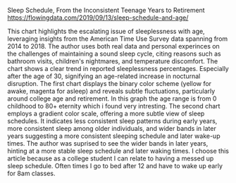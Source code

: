 Sleep Schedule, From the Inconsistent Teenage Years to Retirement
https://flowingdata.com/2019/09/13/sleep-schedule-and-age/

This chart highlights the escalating issue of sleeplessness with age, leveraging insights from the American Time Use Survey data spanning from 2014 to 2018. The author uses both real data and personal experinces on the challenges of maintaining a sound sleep cycle, citing reasons such as bathroom visits, children's nightmares, and temperature discomfort. The chart shows a clear trend in reported sleeplessness percentages. Especially after the age of 30, signifying an age-related increase in nocturnal disruption. The first chart displays the binary color scheme (yellow for awake, magenta for asleep) and reveals subtle fluctuations, particularly around college age and retirement. In this graph the age range is from 0 childhood to 80+ eternity which i found very intresting. The second chart employs a gradient color scale, offering a more subtle view of sleep schedules. It indicates less consistent sleep patterns during early years, more consistent sleep among older individuals, and wider bands in later years suggesting a more consistent sleeping schedule and later wake-up times. The author was suprised to see the wider bands in later years, hinting at a more stable sleep schedule and later waking times. I choose this article because as a college student I can relate to having a messed up sleep schedule. Often times I go to bed after 12 and have to wake up early for 8am classes.

